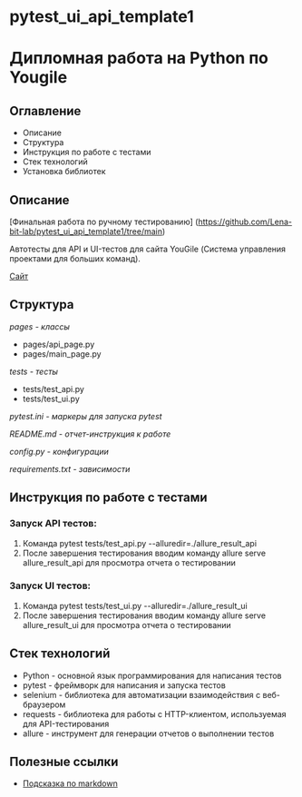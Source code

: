 # pytest_ui_api_template1

# Дипломная работа на Python по Yougile

## Оглавление
- Описание
- Структура
- Инструкция по работе с тестами
- Стек технологий
- Установка библиотек

## Описание
[Финальная работа по ручному тестированию]
(https://github.com/Lena-bit-lab/pytest_ui_api_template1/tree/main) 

Автотесты для API и UI-тестов для сайта YouGile (Система управления проектами для больших команд).

[Сайт](https://ru.yougile.com/)


## Структура
_pages - классы_

- pages/api_page.py
- pages/main_page.py

_tests - тесты_

- tests/test_api.py
- tests/test_ui.py

_pytest.ini - маркеры для запуска pytest_

_README.md - отчет-инструкция к работе_

_config.py - конфигурации_

_requirements.txt - зависимости_

## Инструкция по работе с тестами
### Запуск API тестов:

1. Команда pytest 
tests/test_api.py --alluredir=./allure_result_api
2. После завершения тестирования вводим команду allure serve allure_result_api для просмотра отчета о тестировании

### Запуск UI тестов:

1. Команда pytest 
tests/test_ui.py --alluredir=./allure_result_ui
2. После завершения тестирования вводим команду allure serve allure_result_ui для просмотра отчета о тестировании


## Стек технологий
- Python - основной язык программирования для написания тестов
- pytest - фреймворк для написания и запуска тестов
- selenium - библиотека для автоматизации взаимодействия с веб-браузером
- requests - библиотека для работы с HTTP-клиентом, используемая для API-тестирования
- allure - инструмент для генерации отчетов о выполнении тестов


## Полезные ссылки
- [Подсказка по markdown](https://www.markdownguide.org/basic-syntax/)
